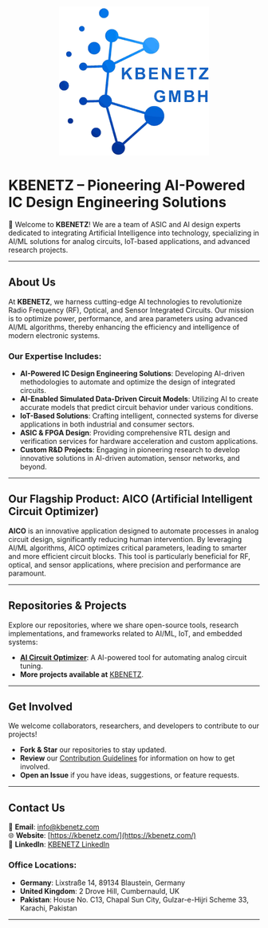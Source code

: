 <p align="center">
  <img src="https://github.com/KBENetzGmbH/.github/blob/main/profile/KBENETZ_Logo.png" alt="KBENETZ Logo" width="300"/>
</p>

# **KBENETZ – Pioneering AI-Powered IC Design Engineering Solutions**

🚀 Welcome to **KBENETZ**! We are a team of ASIC and AI design experts dedicated to integrating Artificial Intelligence into technology, specializing in AI/ML solutions for analog circuits, IoT-based applications, and advanced research projects.

---

## **About Us**

At **KBENETZ**, we harness cutting-edge AI technologies to revolutionize Radio Frequency (RF), Optical, and Sensor Integrated Circuits. Our mission is to optimize power, performance, and area parameters using advanced AI/ML algorithms, thereby enhancing the efficiency and intelligence of modern electronic systems.

### **Our Expertise Includes:**

- **AI-Powered IC Design Engineering Solutions**: Developing AI-driven methodologies to automate and optimize the design of integrated circuits.
- **AI-Enabled Simulated Data-Driven Circuit Models**: Utilizing AI to create accurate models that predict circuit behavior under various conditions.
- **IoT-Based Solutions**: Crafting intelligent, connected systems for diverse applications in both industrial and consumer sectors.
- **ASIC & FPGA Design**: Providing comprehensive RTL design and verification services for hardware acceleration and custom applications.
- **Custom R&D Projects**: Engaging in pioneering research to develop innovative solutions in AI-driven automation, sensor networks, and beyond.

---

## **Our Flagship Product: AICO (Artificial Intelligent Circuit Optimizer)**

**AICO** is an innovative application designed to automate processes in analog circuit design, significantly reducing human intervention. By leveraging AI/ML algorithms, AICO optimizes critical parameters, leading to smarter and more efficient circuit blocks. This tool is particularly beneficial for RF, optical, and sensor applications, where precision and performance are paramount.

---

## **Repositories & Projects**

Explore our repositories, where we share open-source tools, research implementations, and frameworks related to AI/ML, IoT, and embedded systems:

- **[AI Circuit Optimizer](#)**: A AI-powered tool for automating analog circuit tuning.
- **More projects available at** [KBENETZ](https://kbenetz.com/).

---

## **Get Involved**

We welcome collaborators, researchers, and developers to contribute to our projects!

- **Fork & Star** our repositories to stay updated.
- **Review** our [Contribution Guidelines](#) for information on how to get involved.
- **Open an Issue** if you have ideas, suggestions, or feature requests.

---

## **Contact Us**

📧 **Email**: [info@kbenetz.com](mailto:info@kbenetz.com)  
🌐 **Website**: [https://kbenetz.com/](https://kbenetz.com/)  
👥 **LinkedIn**: [KBENETZ LinkedIn](#)

### **Office Locations:**

- **Germany**: Lixstraße 14, 89134 Blaustein, Germany  
- **United Kingdom**: 2 Drove Hill, Cumbernauld, UK  
- **Pakistan**: House No. C13, Chapal Sun City, Gulzar-e-Hijri Scheme 33, Karachi, Pakistan  

---
